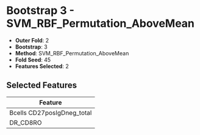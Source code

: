 # Bootstrap 3 - SVM_RBF_Permutation_AboveMean

- **Outer Fold**: 2
- **Bootstrap**: 3
- **Method**: SVM_RBF_Permutation_AboveMean
- **Fold Seed**: 45
- **Features Selected**: 2

## Selected Features

| Feature |
|---------|
| Bcells CD27posIgDneg_total |
| DR_CD8RO |

